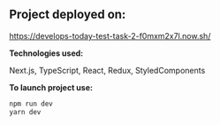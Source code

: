 
## Project deployed on:
https://develops-today-test-task-2-f0mxm2x7l.now.sh/

**Technologies used:**

Next.js, TypeScript, React, Redux, StyledComponents


**To launch project use:**
```bash
npm run dev
yarn dev
```
